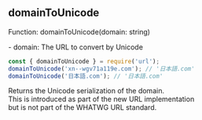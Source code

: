 ## domainToUnicode

<p class="define">Function: domainToUnicode(domain: string)</p>
- domain: The URL to convert by Unicode

```js
const { domainToUnicode } = require('url');
domainToUnicode('xn--wgv71a119e.com'); // '日本語.com'
domainToUnicode('日本語.com'); // '日本語.com'
```

Returns the Unicode serialization of the domain.  
This is introduced as part of the new URL implementation  
but is not part of the WHATWG URL standard.
